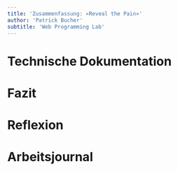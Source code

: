 ```yaml
---
title: 'Zusammenfassung: «Reveal the Pain»'
author: 'Patrick Bucher'
subtitle: 'Web Programming Lab'
---
```


# Technische Dokumentation

# Fazit

# Reflexion

# Arbeitsjournal
